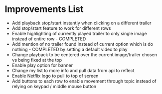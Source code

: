 # Improvements List

* Add playback stop/start instantly when clicking on a different trailer
* Add stop/start feature to work for different rows
* Enable highlighting of currently played trailer to only single image instead of entire row - COMPLETED
* Add mention of no trailer found instead of current option which is do nothing - COMPLETED by setting a default video to play
* Change playback to be centered over the current image/trailer chosen vs being fixed at the top
* Enable play option for banner
* Change my list to more info and pull data from api to reflect
* Enable Netflix logo to pull to top of screen
* Add buttons to each row to enable movement through topic instead of relying on keypad / middle mouse button
